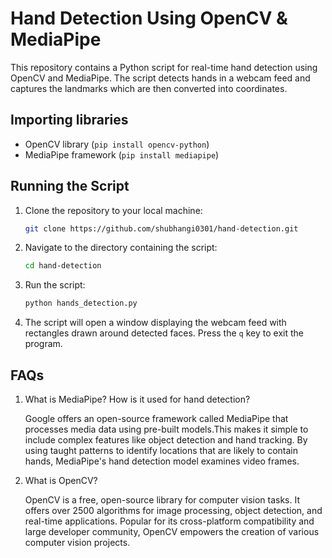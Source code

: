 # Hand Detection Using OpenCV & MediaPipe 

This repository contains a Python script for real-time hand detection using OpenCV and MediaPipe. The script detects hands in a webcam feed and captures the landmarks which are then converted into coordinates.

## Importing libraries

- OpenCV library (`pip install opencv-python`)
- MediaPipe framework (`pip install mediapipe`)

## Running the Script

1. Clone the repository to your local machine:

   ```bash
   git clone https://github.com/shubhangi0301/hand-detection.git
   ```


2. Navigate to the directory containing the script:

   ```bash
   cd hand-detection
   ```

3. Run the script:

   ```bash
   python hands_detection.py
   ```
4. The script will open a window displaying the webcam feed with rectangles drawn around detected faces. Press the `q` key to exit the program.

## FAQs

1. What is MediaPipe? How is it used for hand detection?

     Google offers an open-source framework called MediaPipe that processes media data using pre-built models.This makes it simple to include complex features like object detection and hand tracking. By using taught patterns to identify locations that are likely to contain hands, MediaPipe's hand detection model examines video frames.

2. What is OpenCV?
    
    OpenCV is a free, open-source library for computer vision tasks.  It offers over 2500 algorithms for image processing, object detection, and real-time applications. Popular for its cross-platform compatibility and large developer community, OpenCV empowers the creation of various computer vision projects.

